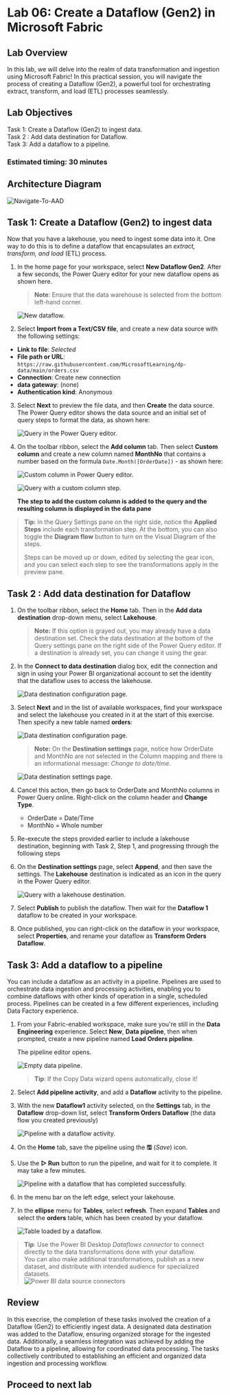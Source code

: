 # Lab 06: Create a Dataflow (Gen2) in Microsoft Fabric

## Lab Overview

In this lab, we will delve into the realm of data transformation and ingestion using Microsoft Fabric! In this practical session, you will navigate the process of creating a Dataflow (Gen2), a powerful tool for orchestrating extract, transform, and load (ETL) processes seamlessly.

## Lab Objectives

Task 1:  Create a Dataflow (Gen2) to ingest data.<br>
Task 2 : Add data destination for Dataflow.<br>
Task 3:  Add a dataflow to a pipeline.<br>

  
### Estimated timing: 30 minutes

## Architecture Diagram

![Navigate-To-AAD](./Images/ws/lab_04.png)

## Task 1:  Create a Dataflow (Gen2) to ingest data

 Now that you have a lakehouse, you need to ingest some data into it. One way to do this is to define a dataflow that encapsulates an *extract, transform, and load* (ETL) process.

1. In the home page for your workspace, select **New Dataflow Gen2**. After a few seconds, the Power Query editor for your new dataflow opens as shown here.

   >**Note**: Ensure that the data warehouse is selected from the bottom left-hand corner.
  
    ![New dataflow.](./Images/new-dataflow1.png)

2. Select **Import from a Text/CSV file**, and create a new data source with the following settings:
 - **Link to file**: *Selected*
 - **File path or URL**: `https://raw.githubusercontent.com/MicrosoftLearning/dp-data/main/orders.csv`
 - **Connection**: Create new connection
 - **data gateway**: (none)
 - **Authentication kind**: Anonymous

3. Select **Next** to preview the file data, and then **Create** the data source. The Power Query editor shows the data source and an initial set of query steps to format the data, as shown here:

    ![Query in the Power Query editor.](./Images/power-query1.png)

4. On the toolbar ribbon, select the **Add column** tab. Then select **Custom column** and create a new column named **MonthNo** that contains a number based on the formula `Date.Month([OrderDate])` - as shown here:

    ![Custom column in Power Query editor.](./Images/custom-column1.png)
   
    ![Query with a custom column step.](./Images/custom-column-added1.png)

     **The step to add the custom column is added to the query and the resulting column is displayed in the data pane**


> **Tip:** In the Query Settings pane on the right side, notice the **Applied Steps** include each transformation step. At the bottom, you can also toggle the **Diagram flow** button to turn on the Visual Diagram of the steps.
>
> Steps can be moved up or down, edited by selecting the gear icon, and you can select each step to see the transformations apply in the preview pane.

## Task 2 : Add data destination for Dataflow

1. On the toolbar ribbon, select the **Home** tab. Then in the **Add data destination** drop-down menu, select **Lakehouse**.

   > **Note:** If this option is grayed out, you may already have a data destination set. Check the data destination at the bottom of the Query settings pane on the right side of the Power Query editor. If a destination is already set, you can change it using the gear.

2. In the **Connect to data destination** dialog box, edit the connection and sign in using your Power BI organizational account to set the identity that the dataflow uses to access the lakehouse.

    ![Data destination configuration page.](./Images/dataflow-connection1.png)

3. Select **Next** and in the list of available workspaces, find your workspace and select the lakehouse you created in it at the start of this exercise. Then specify a new table named **orders**:

    ![Data destination configuration page.](./Images/data-destination-target1.png)

   > **Note:** On the **Destination settings** page, notice how OrderDate and MonthNo are not selected in the Column mapping and there is an informational message: *Change to date/time*.

    ![Data destination settings page.](./Images/destination-settings123.png)

1. Cancel this action, then go back to OrderDate and MonthNo columns in Power Query online. Right-click on the column header and **Change Type**.

    - OrderDate = Date/Time
    - MonthNo = Whole number

1. Re-execute the steps provided earlier to include a lakehouse destination, beginning with Task 2, Step 1, and progressing through the following steps

8. On the **Destination settings** page, select **Append**, and then save the settings.  The **Lakehouse** destination is indicated as an icon in the query in the Power Query editor.

    ![Query with a lakehouse destination.](./Images/lakehouse-destination1.png)

9. Select **Publish** to publish the dataflow. Then wait for the **Dataflow 1** dataflow to be created in your workspace.

1. Once published, you can right-click on the dataflow in your workspace, select **Properties**, and rename your dataflow as **Transform Orders Dataflow**.


## Task 3:  Add a dataflow to a pipeline

You can include a dataflow as an activity in a pipeline. Pipelines are used to orchestrate data ingestion and processing activities, enabling you to combine dataflows with other kinds of operation in a single, scheduled process. Pipelines can be created in a few different experiences, including Data Factory experience.

1. From your Fabric-enabled workspace, make sure you're still in the **Data Engineering** experience. Select **New**, **Data pipeline**, then when prompted, create a new pipeline named **Load Orders pipeline**.

   The pipeline editor opens.

    ![Empty data pipeline.](./Images/new-pipeline1.png)

   > **Tip**: If the Copy Data wizard opens automatically, close it!

2. Select **Add pipeline activity**, and add a **Dataflow** activity to the pipeline.

3. With the new **Dataflow1** activity selected, on the **Settings** tab, in the **Dataflow** drop-down list, select **Transform Orders Dataflow** (the data flow you created previously)

    ![Pipeline with a dataflow activity.](./Images/dataflow-activity1.png)

4. On the **Home** tab, save the pipeline using the **&#128427;** (*Save*) icon.
5. Use the **&#9655; Run** button to run the pipeline, and wait for it to complete. It may take a few minutes.

    ![Pipeline with a dataflow that has completed successfully.](./Images/dataflow-pipeline-succeeded1.png)

6. In the menu bar on the left edge, select your lakehouse.
7. In the **ellipse** menu for **Tables**, select **refresh**. Then expand **Tables** and select the **orders** table, which has been created by your dataflow.

    ![Table loaded by a dataflow.](./Images/loaded-table1.png)

> **Tip**: Use the Power BI Desktop *Dataflows connector* to connect directly to the data transformations done with your dataflow.<br>
  You can also make additional transformations, publish as a new dataset, and distribute with intended audience for specialized datasets.<br>
    ![Power BI data source connectors](Images/pbid-dataflow-connectors1.png)

## Review
In this execrise, the completion of these tasks involved the creation of a Dataflow (Gen2) to efficiently ingest data. A designated data destination was added to the Dataflow, ensuring organized storage for the ingested data. Additionally, a seamless integration was achieved by adding the Dataflow to a pipeline, allowing for coordinated data processing. The tasks collectively contributed to establishing an efficient and organized data ingestion and processing workflow.
 
## Proceed to next lab 
